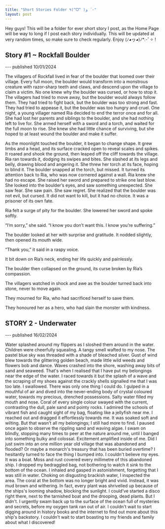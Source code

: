 ```yaml
---
title: "Short Stories Folder ٩(^ᗜ^ )و ´-"
layout: post
---
```


Hey guys! This will be a folder for ever short story I post, as the Home Page will be way to long if I post each story individually. This will be updated at very random times, so make sure to check regularly. Enjoy (ﾉ◕ヮ◕)ﾉ*:･ﾟ✧ !



## Story #1 ~ Rockfall Boulder
--- published 10/01/2024

The villagers of Rockfall lived in fear of the boulder that loomed over their village. Every full moon, the boulder would transform into a monstrous creature with razor-sharp teeth and claws, and descend upon the village to claim a victim. No one knew why the boulder was cursed, or how to stop it. The villagers had tried to move away, but the boulder would always follow them. They had tried to fight back, but the boulder was too strong and fast. They had tried to appease it, but the boulder was too hungry and cruel.
One night, a young villager named Ria decided to end the terror once and for all. She had lost her parents and siblings to the boulder, and she had nothing left to live for. She armed herself with a sword and a torch, and waited for the full moon to rise. She knew she had little chance of surviving, but she hoped to at least wound the boulder and make it suffer.


As the moonlight touched the boulder, it began to change shape. It grew limbs and a head, and its surface cracked open to reveal scales and spikes. It roared and shook the ground, then leaped off the cliff towards the village. Ria ran towards it, dodging its swipes and bites. She slashed at its legs and belly, drawing blood and angering it. She threw her torch at its face, hoping to blind it. The boulder snapped at the torch, but missed. It turned its attention back to Ria, who was now cornered against a wall.
Ria knew she had no escape. She raised her sword and prepared to strike one last blow. She looked into the boulder’s eyes, and saw something unexpected. She saw fear. She saw pain. She saw regret. She realized that the boulder was not evil, but cursed. It did not want to kill, but it had no choice. It was a prisoner of its own fate.


Ria felt a surge of pity for the boulder. She lowered her sword and spoke softly.

“I’m sorry,” she said. “I know you don’t want this. I know you’re suffering.”

The boulder looked at her with surprise and gratitude. It nodded slightly, then opened its mouth wide.

“Thank you,” it said in a raspy voice.

It bit down on Ria’s neck, ending her life quickly and painlessly.

The boulder then collapsed on the ground, its curse broken by Ria’s compassion.

The villagers watched in shock and awe as the boulder turned back into stone, never to move again.

They mourned for Ria, who had sacrificed herself to save them.

They honoured her as a hero, who had slain the monster with kindness.




## STORY 2 - Underwater
--- published 16/02/2024



 Water splashed around my flippers as I sloshed them around in the water. Children were cheerfully squealing. A tangy smell wafted to my nose. The pastel blue sky was threaded with a shade of bleached silver. Gust of wind blew towards the glittering golden beach, made little wild weeds and flowers bob and dance. Waves crashed into the shore, washing away bits of sand and seaweed. That's when I realised that I have put my belongings near the edge of the water. I raced towards it but the splash of a wave and the scraping of my shoes against the crackly shells signalled me that I was too late. I swallowed. There was only one thing I could do. I gulped in a mouthful of air and dived into the never-ending body of crystal coloured water, towards my precious, drenched possessions. Salty water filled my mouth and nose. Coral of every single colour swayed with the current, contrasting the dull, pale sand and pointy rocks. I admired the schools of vibrant fish and caught sight of my bag, floating like a jellyfish near me. I reached out and dragged it effortlessly towards me. It was soaked soft and wilting. But that wasn't all my belongings; I still had more to find. I paused once again to observe the rippling sand and waving algae. I swam on blindly, stopping many times to peer at the nature around me, until I banged into something bulky and colossal. Excitement amplified inside of me. Did I just swim into an one million year old village that was abandoned and flooded? Or maybe a monarch's treasury that has been buried overtime? I hesitantly turned to face the thing I bumped into. I couldn't believe my eyes. It was a boat. Moss and rust covered every millimetre of this abandoned ship. I dropped my bedraggled bag, not bothering to watch it sink to the bottom of the ocean. I inhaled and gasped in astonishment, forgetting that I was still in water. Choking on disgusting brackish water, I inspected the area. The coral at the bottom was no longer bright and vivid. Instead, it was mud brown and withering. In fact, every plant was shrivelled up because of the ships's looming shadow, blocking the sunlight. I could've started a disco right there, next to the tarnished boat and the drooping, dead plants. But I didn't. I urgently swam back up to the surface of the ocean full of mysteries and secrets, before my oxygen tank ran out of air. I couldn't wait to start digging around in history books and the internet to find out more about this ship's backstory. I couldn't wait to start boasting to my friends and family about what I discovered!  




